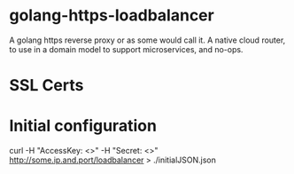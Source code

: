 # golang-https-loadbalancer

A golang https reverse proxy or as some would call it. A native cloud router, to use
in a domain model to support microservices, and no-ops.

# SSL Certs

# Initial configuration
curl -H "AccessKey: <>" -H "Secret: <>" http://some.ip.and.port/loadbalancer > ./initialJSON.json
